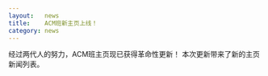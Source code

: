 ```yaml
---
layout:   news
title:    ACM班新主页上线！
category: news
---
```

经过两代人的努力，ACM班主页现已获得革命性更新！
本次更新带来了新的主页新闻列表。